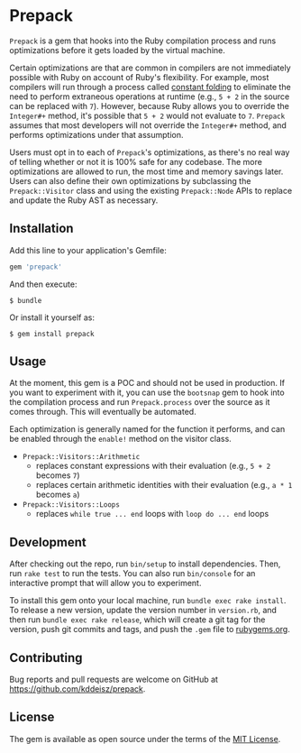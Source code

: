 # Prepack

`Prepack` is a gem that hooks into the Ruby compilation process and runs optimizations before it gets loaded by the virtual machine.

Certain optimizations are that are common in compilers are not immediately possible with Ruby on account of Ruby's flexibility. For example, most compilers will run through a process called [constant folding](https://en.wikipedia.org/wiki/Constant_folding) to eliminate the need to perform extraneous operations at runtime (e.g., `5 + 2` in the source can be replaced with `7`). However, because Ruby allows you to override the `Integer#+` method, it's possible that `5 + 2` would not evaluate to `7`. `Prepack` assumes that most developers will not override the `Integer#+` method, and performs optimizations under that assumption.

Users must opt in to each of `Prepack`'s optimizations, as there's no real way of telling whether or not it is 100% safe for any codebase. The more optimizations are allowed to run, the most time and memory savings later. Users can also define their own optimizations by subclassing the `Prepack::Visitor` class and using the existing `Prepack::Node` APIs to replace and update the Ruby AST as necessary.

## Installation

Add this line to your application's Gemfile:

```ruby
gem 'prepack'
```

And then execute:

    $ bundle

Or install it yourself as:

    $ gem install prepack

## Usage

At the moment, this gem is a POC and should not be used in production. If you want to experiment with it, you can use the `bootsnap` gem to hook into the compilation process and run `Prepack.process` over the source as it comes through. This will eventually be automated.

Each optimization is generally named for the function it performs, and can be enabled through the `enable!` method on the visitor class.

* `Prepack::Visitors::Arithmetic`
  * replaces constant expressions with their evaluation (e.g., `5 + 2` becomes `7`)
  * replaces certain arithmetic identities with their evaluation (e.g., `a * 1` becomes `a`)
* `Prepack::Visitors::Loops`
  * replaces `while true ... end` loops with `loop do ... end` loops

## Development

After checking out the repo, run `bin/setup` to install dependencies. Then, run `rake test` to run the tests. You can also run `bin/console` for an interactive prompt that will allow you to experiment.

To install this gem onto your local machine, run `bundle exec rake install`. To release a new version, update the version number in `version.rb`, and then run `bundle exec rake release`, which will create a git tag for the version, push git commits and tags, and push the `.gem` file to [rubygems.org](https://rubygems.org).

## Contributing

Bug reports and pull requests are welcome on GitHub at https://github.com/kddeisz/prepack.

## License

The gem is available as open source under the terms of the [MIT License](https://opensource.org/licenses/MIT).
